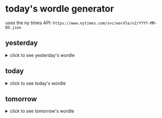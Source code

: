 # today's wordle generator

uses the ny times API: `https://www.nytimes.com/svc/wordle/v2/YYYY-MM-DD.json`

## yesterday

<details>
    <summary>click to see yesterday's wordle</summary>

    spate

</details>

## today

<details>
    <summary>click to see today's wordle</summary>

    artsy

</details>

## tomorrow

<details>
    <summary>click to see tomorrow's wordle</summary>

    ozone

</details>
